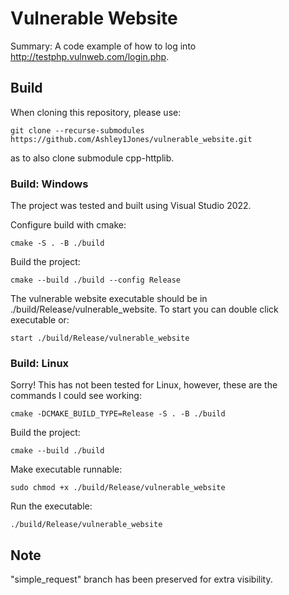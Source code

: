 # Vulnerable Website

Summary: A code example of how to log into http://testphp.vulnweb.com/login.php.

## Build
When cloning this repository, please use:
```
git clone --recurse-submodules https://github.com/Ashley1Jones/vulnerable_website.git
```
as to also clone submodule cpp-httplib.

### Build: Windows
The project was tested and built using Visual Studio 2022. 

Configure build with cmake:
```
cmake -S . -B ./build
```
Build the project:
```
cmake --build ./build --config Release
```
The vulnerable website executable should be in ./build/Release/vulnerable_website. To start you can double click executable or:
```
start ./build/Release/vulnerable_website
```

### Build: Linux
Sorry! This has not been tested for Linux, however, these are the commands I could see working:
```
cmake -DCMAKE_BUILD_TYPE=Release -S . -B ./build
```
Build the project:
```
cmake --build ./build
```
Make executable runnable:
```
sudo chmod +x ./build/Release/vulnerable_website
```
Run the executable:
```
./build/Release/vulnerable_website
```

## Note
"simple_request" branch has been preserved for extra visibility. 
